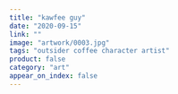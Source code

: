 ```yaml
---
title: "kawfee guy"
date: "2020-09-15"
link: ""
image: "artwork/0003.jpg"
tags: "outsider coffee character artist"
product: false
category: "art"
appear_on_index: false
---
```

